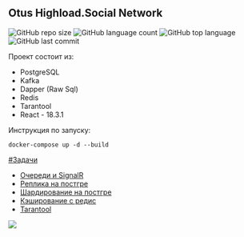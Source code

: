 ## Otus Highload.Social Network
![GitHub repo size](https://img.shields.io/github/repo-size/olegtar83/OtusHomework?style=plastic)
![GitHub language count](https://img.shields.io/github/languages/count/olegtar83/OtusHomework?style=plastic)
![GitHub top language](https://img.shields.io/github/languages/top/olegtar83/OtusHomework?style=plastic) 
![GitHub last commit](https://img.shields.io/github/last-commit/olegtar83/OtusHomework?color=red&style=plastic)

Проект состоит из:
* PostgreSQL
* Kafka
* Dapper (Raw Sql)
* Redis
* Tarantool
* React - 18.3.1

Инструкция по запуску:
```
docker-compose up -d --build
```

[#Задачи](https://github.com/olegtar83/OtusHomework/tree/master/Reports)

* [Очереди и SignalR](https://github.com/olegtar83/OtusHomework/tree/master/Reports/Queues)
* [Реплика на постгре](https://github.com/olegtar83/OtusHomework/tree/master/Reports/Replica)
* [Шардирование на постгре](https://github.com/olegtar83/OtusHomework/tree/master/Reports/Sharding)
* [Кэширование с редис](https://github.com/olegtar83/OtusHomework/tree/master/Reports/Cache)
* [Tarantool](https://github.com/olegtar83/OtusHomework/tree/master/Reports/Tarantool)
  

![](https://api.visitorbadge.io/api/VisitorHit?user=olegtar83&repo=OtusHomework&countColor=%237B1E7A)
